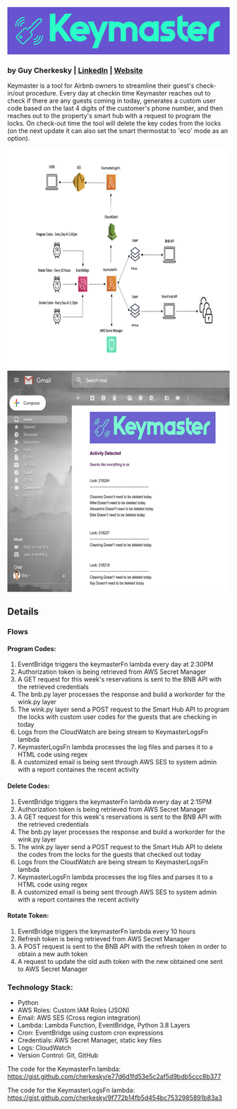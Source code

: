 ![Keymaster](https://github.com/cherkesky/keymaster/blob/master/keymaster_logo.png)

### by Guy Cherkesky | [LinkedIn](http://linkedin.com/in/cherkesky) | [Website](http://cherkesky.com)

Keymaster is a tool for Airbnb owners to streamline their guest's check-in/out procedure.
Every day at checkin time Keymaster reaches out to check if there are any guests coming in today, generates a custom user code based on the last 4 digits of the customer's phone number, and then reaches out to the property's smart hub with a request to program the locks. On check-out time the tool will delete the key codes from the locks (on the next update it can also set the smart thermostat to 'eco' mode as an option).


<img src="https://github.com/cherkesky/keymaster/blob/master/design.png" height="500" width="800">
<img src="https://github.com/cherkesky/keymaster/blob/master/report.png" height="500" width="800">


## Details

### Flows

#### Program Codes: 
1. EventBridge triggers the keymasterFn lambda every day at 2:30PM
2. Authorization token is being retrieved from AWS Secret Manager
3. A GET request for this week's reservations is sent to the BNB API with the retrieved credentials
4. The bnb.py layer processes the response and build a workorder for the wink.py layer
5. The wink.py layer send a POST request to the Smart Hub API to program the locks with custom user codes for the guests that are checking in today
6. Logs from the CloudWatch are being stream to KeymasterLogsFn lambda 
7. KeymasterLogsFn lambda processes the log files and parses it to a HTML code using regex
8. A customized email is being sent through AWS SES to system admin with a report containes the recent activity

#### Delete Codes: 
1. EventBridge triggers the keymasterFn lambda every day at 2:15PM
2. Authorization token is being retrieved from AWS Secret Manager
3. A GET request for this week's reservations is sent to the BNB API with the retrieved credentials
4. The bnb.py layer processes the response and build a workorder for the wink.py layer
5. The wink.py layer send a POST request to the Smart Hub API to delete the codes from the locks for the guests that checked out today
6. Logs from the CloudWatch are being stream to KeymasterLogsFn lambda 
7. KeymasterLogsFn lambda processes the log files and parses it to a HTML code using regex
8. A customized email is being sent through AWS SES to system admin with a report containes the recent activity

#### Rotate Token: 
1. EventBridge triggers the keymasterFn lambda every 10 hours
2. Refresh token is being retrieved from AWS Secret Manager
3. A POST request is sent to the BNB API with the refresh token in order to obtain a new auth token
4. A request to update the old auth token with the new obtained one sent to AWS Secret Manager


### Technology Stack: 
- Python
- AWS Roles: Custom IAM Roles (JSON)
- Email: AWS SES (Cross region integration)
- Lambda: Lambda Function, EventBridge, Python 3.8 Layers
- Cron: EventBridge using custom cron expressions
- Credentials: AWS Secret Manager, static key files
- Logs: CloudWatch
- Version Control: Git, GitHub

The code for the KeymasterFn lambda:
https://gist.github.com/cherkesky/e77d6d1fd53e5c2af5d9bdb5ccc8b377

The code for the KeymasterLogsFn lambda:
https://gist.github.com/cherkesky/9f772b14fb5d454bc7532985891b83a3
